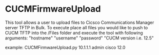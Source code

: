 # CUCMFirmwareUpload
 
This tool allows a user to upload files to Cicsco Communications Manager server TFTP in Bulk. To execute place all files you would like to push to CUCM TFTP into the /Files folder and execute the tool with following arguments:
"hostname" "username" "password" "CUCM version i.e. 12.5"
 
 
 example: CUCMFirmwareUpload.py 10.1.1.1 admin cisco 12.0
